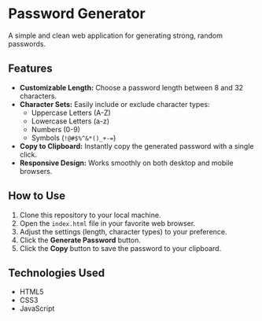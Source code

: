 # Password Generator

A simple and clean web application for generating strong, random passwords.

## Features


*   **Customizable Length:** Choose a password length between 8 and 32 characters.
*   **Character Sets:** Easily include or exclude character types:
    *   Uppercase Letters (A-Z)
    *   Lowercase Letters (a-z)
    *   Numbers (0-9)
    *   Symbols (`!@#$%^&*()_+-=`)
*   **Copy to Clipboard:** Instantly copy the generated password with a single click.
*   **Responsive Design:** Works smoothly on both desktop and mobile browsers.

## How to Use

1.  Clone this repository to your local machine.
2.  Open the `index.html` file in your favorite web browser.
3.  Adjust the settings (length, character types) to your preference.
4.  Click the **Generate Password** button.
5.  Click the **Copy** button to save the password to your clipboard.

## Technologies Used

*   HTML5
*   CSS3
*   JavaScript
